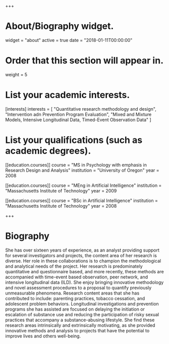+++
# About/Biography widget.
widget = "about"
active = true
date = "2018-01-11T00:00:00"

# Order that this section will appear in.
weight = 5

# List your academic interests.
[interests]
  interests = [
    "Quantitative research methodology and design",
    "Intervention adn Prevention Program Evaluation",
    "Mixed and Mixture Models, Intensive Longitudinal Data, Timed-Event Observation Data"
  ]

# List your qualifications (such as academic degrees).
[[education.courses]]
  course = "MS in Psychology with emphasis in Research Design and Analysis"
  institution = "University of Oregon"
  year = 2008

[[education.courses]]
  course = "MEng in Artificial Intelligence"
  institution = "Massachusetts Institute of Technology"
  year = 2009

[[education.courses]]
  course = "BSc in Artificial Intelligence"
  institution = "Massachusetts Institute of Technology"
  year = 2008
 
+++

# Biography

She has over sixteen years of experience, as an analyst providing support for several investigators and projects, the content area of her research is diverse. Her role in these collaborations is to champion the methodological and analytical needs of the project.  Her research is predominately quantitative and questionnaire based, and more recently, these methods are accompanied with time-event based observation, peer network, and intensive longitudinal data (ILD).  She enjoy bringing innovative methodology and novel assessment procedures to a proposal to quantify previously unmeasurable phenomena.  Research content areas that she has contributed to include: parenting practices, tobacco cessation, and adolescent problem behaviors.  Longitudinal investigations and prevention programs she has assisted are focused on delaying the initiation or escalation of substance use and reducing the participation of risky sexual practices that accompany a substance-abusing lifestyle.  She find these research areas intrinsically and extrinsically motivating, as she provided innovative methods and analysis to projects that have the potential to improve lives and others well-being.
